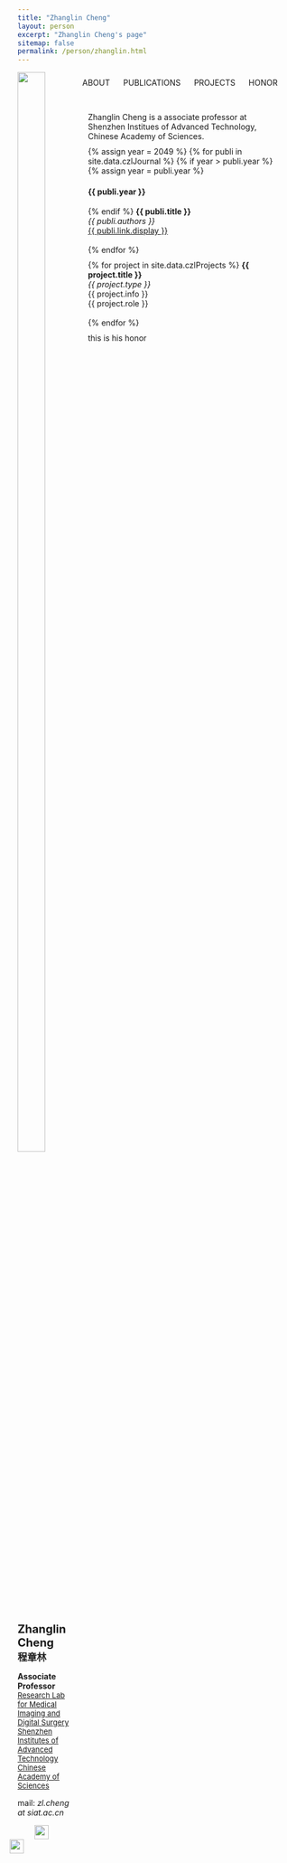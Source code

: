 ```yaml
---
title: "Zhanglin Cheng"
layout: person
excerpt: "Zhanglin Cheng's page"
sitemap: false
permalink: /person/zhanglin.html
---
```

<script type="text/javascript">
function showInfo()
{
document.getElementById('infoDiv').style.display='block';
document.getElementById('pubDiv').style.display='none';
document.getElementById('projectDiv').style.display='none';
document.getElementById('honorDiv').style.display='none';

document.getElementById('infoTitle').style.fontWeight = 'bold';
document.getElementById('pubTitle').style.fontWeight = 'normal';
document.getElementById('projectTitle').style.fontWeight = 'normal';
document.getElementById('honorTitle').style.fontWeight = 'normal';
}
function showPub()
{
document.getElementById('infoDiv').style.display='none';
document.getElementById('pubDiv').style.display='block';
document.getElementById('projectDiv').style.display='none';
document.getElementById('honorDiv').style.display='none';

document.getElementById('infoTitle').style.fontWeight = 'normal';
document.getElementById('pubTitle').style.fontWeight = 'bold';
document.getElementById('projectTitle').style.fontWeight = 'normal';
document.getElementById('honorTitle').style.fontWeight = 'normal';
}
function showProject()
{
document.getElementById('infoDiv').style.display='none';
document.getElementById('pubDiv').style.display='none';
document.getElementById('projectDiv').style.display='block';
document.getElementById('honorDiv').style.display='none';

document.getElementById('infoTitle').style.fontWeight = 'normal';
document.getElementById('pubTitle').style.fontWeight = 'normal';
document.getElementById('projectTitle').style.fontWeight = 'bold';
document.getElementById('honorTitle').style.fontWeight = 'normal';
}
function showHonor()
{
document.getElementById('infoDiv').style.display='none';
document.getElementById('pubDiv').style.display='none';
document.getElementById('projectDiv').style.display='none';
document.getElementById('honorDiv').style.display='block';

document.getElementById('infoTitle').style.fontWeight = 'normal';
document.getElementById('pubTitle').style.fontWeight = 'normal';
document.getElementById('projectTitle').style.fontWeight = 'normal';
document.getElementById('honorTitle').style.fontWeight = 'bold';
}
</script> 
<link rel="stylesheet" type="text/css" href="{{ site.url }}{{ site.baseurl }}/css/person.css" media="all" />

<div markdown="0" id="left" style="display:inline-block;width: 20%;margin: 0;vertical-align:top;" class="contentFont">
        <div>
            <img src="{{ site.url }}{{ site.baseurl }}/images/teampic/chengzhanglin.jpg" width="70%" style="margin:0 auto"/>
        </div>
        <p>
            <b style="font-weight:bold; font-size:20px">Zhanglin Cheng</b><br/>
            <b style="font-weight:bold; font-size:17px">程章林</b>
        </p>
        <p>
        <b>Associate Professor</b><br>
        <a href="http://www.siat.cas.cn/jgsz2016/jgdh2016/kybm2016/ygs2016/yjdy20161/yxtxyszssyjs2016/zxjj_125385/" style="font-size:13px">Research Lab for Medical Imaging and Digital Surgery</a><br/>
        <a href="http://www.siat.ac.cn/" style="font-size:13px">Shenzhen Institutes of Advanced Technology</a><br/>
        <a href="http://www.cas.cn/" style="font-size:13px">Chinese Academy of Sciences</a>
        </p>
        <p style="font-size:14px">mail: <i>zl.cheng at siat.ac.cn</i><br/></p>
        <p>
            <a href="https://scholar.google.com/citations?user=VXKK9ncAAAAJ&hl">
                <img src="{{ site.url }}{{ site.baseurl }}/images/logopic/gscholar.png" width="25px" style="float:left;margin-left:30px;margin-right:12px;" align="left" />
            </a>
            <a href="http://people.ucas.edu.cn/~chengzhanglin">
                <img src="{{ site.url }}{{ site.baseurl }}/images/logopic/caslogo.jpg" width="25px" style="float:right;margin-right:90px;" align="right" />
            </a>
        </p>
</div>
<div markdown="0" id="right" style="display:inline-block;width: 70%;margin: 10px;vertical-align:top;" class="contentFont">
        <nav id="nav">
            <a id="infoTitle" onclick="showInfo()">ABOUT</a> &nbsp;&nbsp;&nbsp;&nbsp;
            <a id="pubTitle" onclick="showPub()">PUBLICATIONS</a> &nbsp;&nbsp;&nbsp;&nbsp;
            <a id="projectTitle" onclick="showProject()">PROJECTS</a> &nbsp;&nbsp;&nbsp;&nbsp;
            <a id="honorTitle"  onclick="showHonor()">HONOR</a> &nbsp;&nbsp;&nbsp;&nbsp;
        </nav>
        <br/>
        <div markdown="0" id="infoDiv" style="margin: 10px;vertical-align:top;" class="shadowDiv">
            Zhanglin Cheng is a associate professor at Shenzhen Institues of Advanced Technology, Chinese Academy of Sciences. 
        </div>
        <div markdown="0" id="pubDiv" style="margin: 10px;vertical-align:top;" class="shadowDiv">
            {% assign year = 2049 %}
            {% for publi in site.data.czlJournal %}
            {% if year > publi.year %}
            {% assign year = publi.year %}
            <h4>{{ publi.year }}</h4>
            {% endif %}
            <b>{{ publi.title }}</b> <br />
            <em>{{ publi.authors }} </em><br /><a href="{{ publi.link.url }}">{{ publi.link.display }}</a>
            <br/><br/>
            {% endfor %}
        </div>
        <div markdown="0" id="projectDiv" style="margin: 10px;vertical-align:top;" class="shadowDiv">
            {% for project in site.data.czlProjects %}
            <b>{{ project.title }}</b> <br />
            <em>{{ project.type }} </em><br />
            {{ project.info }}<br/>
            {{ project.role }}<br/><br/>
            {% endfor %}
        </div>
        <div markdown="0" id="honorDiv" style="margin: 10px;vertical-align:top;" class="shadowDiv">
            this is his honor
        </div>
</div>
<script>
showInfo();
</script>
<br>
<br>